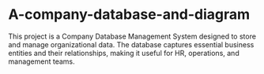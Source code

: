 # A-company-database-and-diagram
This project is a Company Database Management System designed to store and manage organizational data. The database captures essential business entities and their relationships, making it useful for HR, operations, and management teams.
